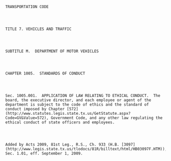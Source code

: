 ﻿
    
    
    	
    					
    
    
    TRANSPORTATION CODE
    
      
    
    
    TITLE 7. VEHICLES AND TRAFFIC
    
      
    
    
    SUBTITLE M.  DEPARTMENT OF MOTOR VEHICLES
    
      
    
    
    CHAPTER 1005.  STANDARDS OF CONDUCT
    
      
    
    
    Sec. 1005.001.  APPLICATION OF LAW RELATING TO ETHICAL CONDUCT.  The board, the executive director, and each employee or agent of the department is subject to the code of ethics and the standard of conduct imposed by Chapter [572](http://www.statutes.legis.state.tx.us/GetStatute.aspx?Code=GV&Value=572), Government Code, and any other law regulating the ethical conduct of state officers and employees.
    
    
    
    
    Added by Acts 2009, 81st Leg., R.S., Ch. 933 (H.B. [3097](http://www.legis.state.tx.us/tlodocs/81R/billtext/html/HB03097F.HTM)), Sec. 1.01, eff. September 1, 2009.
    
    
    
    
    				
